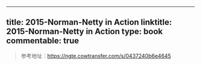 
---
title: 2015-Norman-Netty in Action
linktitle: 2015-Norman-Netty in Action
type: book
commentable: true
---

> 参考地址：https://ngte.cowtransfer.com/s/0437240b6e4645

    